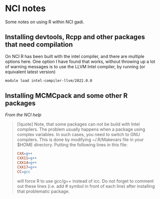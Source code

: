 # NCI notes

Some notes on using R within NCI gadi.

## Installing devtools, Rcpp and other packages that need compilation

On NCI R has been built with the intel compiler, and there are multiple options here. One option I have found that works, without throwing up a lot of warning messages is to use the LLVM Intel compiler, by running (or equivalent latest version)


```sh
module load intel-compiler-llvm/2022.0.0
```

## Installing MCMCpack and some other R packages

*From the NCI help*

> [!quote]
> Note, that some packages can not be build with Intel compilers. The problem usually happens when a package using complex variables. In such cases, you need to switch to GNU compilers. This is done by modifying ~/.R/Makevars file in your $HOME directory. Putting the following lines in this file:
> ```makefile
> CXX=g++
> CXX11=g++
> CXX14=g++
> CXX17=g++
> CC=gcc
> ```
> will force R to use gcc/g++ instead of icc. Do not forget to comment out these lines (i.e. add # symbol in front of each line) after installing that problematic package.

